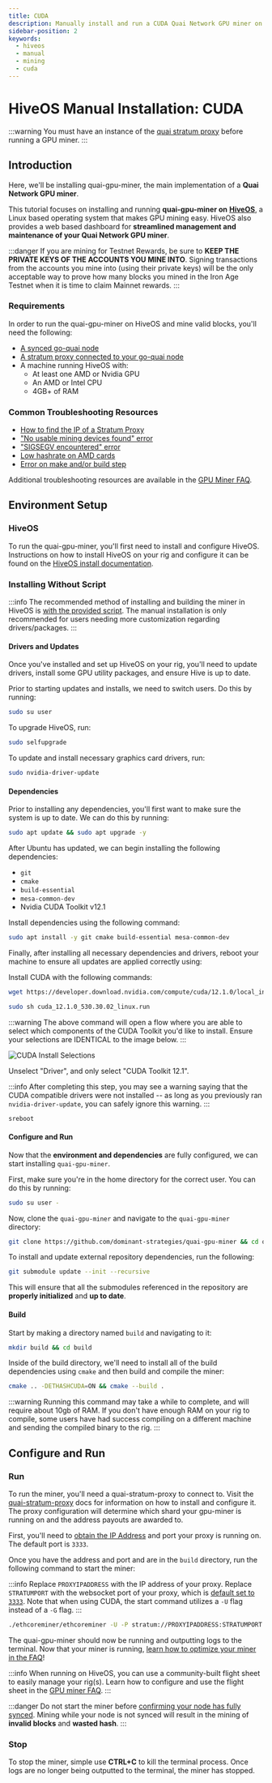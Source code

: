 ```yaml
---
title: CUDA
description: Manually install and run a CUDA Quai Network GPU miner on HiveOS.
sidebar-position: 2
keywords:
  - hiveos
  - manual
  - mining
  - cuda
---
```


# HiveOS Manual Installation: CUDA

:::warning
You must have an instance of the [quai stratum proxy](/participate/stratum-proxy/run-stratum.md) before running a GPU miner.
:::

## Introduction

Here, we'll be installing quai-gpu-miner, the main implementation of a **Quai Network GPU miner**.

This tutorial focuses on installing and running **quai-gpu-miner on** [**HiveOS**](https://hiveon.com/os/), a Linux based operating system that makes GPU mining easy. HiveOS also provides a web based dashboard for **streamlined management and maintenance of your Quai Network GPU miner**.

:::danger
If you are mining for Testnet Rewards, be sure to **KEEP THE PRIVATE KEYS OF THE ACCOUNTS YOU MINE INTO**. Signing transactions from the accounts you mine into (using their private keys) will be the only acceptable way to prove how many blocks you mined in the Iron Age Testnet when it is time to claim Mainnet rewards.
:::

### Requirements

In order to run the quai-gpu-miner on HiveOS and mine valid blocks, you'll need the following:

- [A synced go-quai node](/participate/node/start-a-node.md)
- [A stratum proxy connected to your go-quai node](/participate/stratum-proxy/run-stratum.md)
- A machine running HiveOS with:
  - At least one AMD or Nvidia GPU
  - An AMD or Intel CPU
  - 4GB+ of RAM

### Common Troubleshooting Resources

- [How to find the IP of a Stratum Proxy](/participate/stratum-proxy/stratum-faq.md#stratum-ip-address)
- ["No usable mining devices found" error](/participate/mining/gpu-miner/gpu-miner-faq.md#no-opencl-platforms-found--no-usable-mining-devices)
- ["SIGSEGV encountered" error](/participate/mining/gpu-miner/gpu-miner-faq.md#sigsegv)
- [Low hashrate on AMD cards](/participate/mining/gpu-miner/gpu-miner-faq.md#amd-low-hashrate)
- [Error on make and/or build step](/participate/mining/gpu-miner/gpu-miner-faq.md#error-on-make-andor-build)

Additional troubleshooting resources are available in the [GPU Miner FAQ](/participate/mining/gpu-miner/gpu-miner-faq.md).

## Environment Setup

### HiveOS

To run the quai-gpu-miner, you'll first need to install and configure HiveOS. Instructions on how to install HiveOS on your rig and configure it can be found on the [HiveOS install documentation](https://hiveon.com/install/).

### Installing Without Script

:::info
The recommended method of installing and building the miner in HiveOS is [with the provided script](/participate/mining/gpu-miner/hive-auto.md). The manual installation is only recommended for users needing more customization regarding drivers/packages.
:::

#### Drivers and Updates

Once you've installed and set up HiveOS on your rig, you'll need to update drivers, install some GPU utility packages, and ensure Hive is up to date.

Prior to starting updates and installs, we need to switch users. Do this by running:

```bash
sudo su user
```

To upgrade HiveOS, run:

```bash
sudo selfupgrade
```

To update and install necessary graphics card drivers, run:

```bash
sudo nvidia-driver-update
```

#### Dependencies

Prior to installing any dependencies, you'll first want to make sure the system is up to date. We can do this by running:

```bash
sudo apt update && sudo apt upgrade -y
```

After Ubuntu has updated, we can begin installing the following dependencies:

- `git`
- `cmake`
- `build-essential`
- `mesa-common-dev`
- Nvidia CUDA Toolkit v12.1

Install dependencies using the following command:

```bash
sudo apt install -y git cmake build-essential mesa-common-dev
```

Finally, after installing all necessary dependencies and drivers, reboot your machine to ensure all updates are applied correctly using:

Install CUDA with the following commands:

```bash
wget https://developer.download.nvidia.com/compute/cuda/12.1.0/local_installers/cuda_12.1.0_530.30.02_linux.run
```

```bash
sudo sh cuda_12.1.0_530.30.02_linux.run
```

:::warning
The above command will open a flow where you are able to select which components of the CUDA Toolkit you'd like to install. Ensure your selections are IDENTICAL to the image below.
:::

![CUDA Install Selections](/img/CUDAINSTALLEROPTIONS.jpeg)

Unselect "Driver", and only select "CUDA Toolkit 12.1".

:::info
After completing this step, you may see a warning saying that the CUDA compatible drivers were not installed -- as long as you previously ran `nvidia-driver-update`, you can safely ignore this warning.
:::

```bash
sreboot
```

#### Configure and Run

Now that the **environment and dependencies** are fully configured, we can start installing `quai-gpu-miner`.

First, make sure you're in the home directory for the correct user. You can do this by running:

```bash
sudo su user -
```

Now, clone the `quai-gpu-miner` and navigate to the `quai-gpu-miner` directory:

```bash
git clone https://github.com/dominant-strategies/quai-gpu-miner && cd quai-gpu-miner
```

To install and update external repository dependencies, run the following:

```bash
git submodule update --init --recursive
```

This will ensure that all the submodules referenced in the repository are **properly initialized** and **up to date**.

#### Build

Start by making a directory named `build` and navigating to it:

```bash
mkdir build && cd build
```

Inside of the build directory, we'll need to install all of the build dependencies using `cmake` and then build and compile the miner:

```bash
cmake .. -DETHASHCUDA=ON && cmake --build .
```

:::warning
Running this command may take a while to complete, and will require about 10gb of RAM. If you don't have enough RAM on your rig to compile, some users have had success compiling on a different machine and sending the compiled binary to the rig.
:::

## Configure and Run

### Run

To run the miner, you'll need a quai-stratum-proxy to connect to. Visit the [quai-stratum-proxy](/participate/stratum-proxy/run-stratum.md) docs for information on how to install and configure it. The proxy configuration will determine which shard your gpu-miner is running on and the address payouts are awarded to.

First, you'll need to [obtain the IP Address](/participate/stratum-proxy/stratum-faq.md#stratum-ip-address) and port your proxy is running on. The default port is `3333`.

Once you have the address and port and are in the `build` directory, run the following command to start the miner:

:::info
Replace `PROXYIPADDRESS` with the IP address of your proxy. Replace `STRATUMPORT` with the websocket port of your proxy, which is [default set to `3333`](/participate/stratum-proxy/stratum-faq.md#stratum-port). Note that when using CUDA, the start command utilizes a `-U` flag instead of a `-G` flag.
:::

```bash
./ethcoreminer/ethcoreminer -U -P stratum://PROXYIPADDRESS:STRATUMPORT
```

The quai-gpu-miner should now be running and outputting logs to the terminal. Now that your miner is running, [learn how to optimize your miner in the FAQ](/participate/mining/gpu-miner/gpu-miner-faq.md#optimization)!

:::info
When running on HiveOS, you can use a community-built flight sheet to easily manage your rig(s). Learn how to configure and use the flight sheet in the [GPU miner FAQ](/participate/mining/gpu-miner/gpu-miner-faq.md#flight-sheet).
:::

:::danger
Do not start the miner before [confirming your node has fully synced](/participate/node/node-faq.md#check-sync-status). Mining while your node is not synced will result in the mining of **invalid blocks** and **wasted hash**.
:::

### Stop

To stop the miner, simple use **CTRL+C** to kill the terminal process. Once logs are no longer being outputted to the terminal, the miner has stopped.
